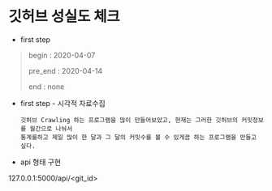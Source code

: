 # 깃허브 성실도 체크

* first step

> begin : 2020-04-07
>
> pre_end : 2020-04-14
>
> end : none




* first step - 시각적 자료수집

  ```
  깃허브 Crawling 하는 프로그램을 많이 만들어보았고, 현재는 그러한 깃허브의 커밋정보를 월간으로 나눠서 
  통계를하고 제일 많이 한 달과 그 달의 커밋수를 볼 수 있게끔 하는 프로그램을 만들고 싶다.
  ```


* api 형태 구현

127.0.0.1:5000/api/<git_id>
  

  
  